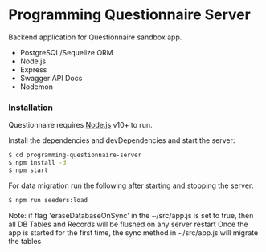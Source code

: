 # Programming Questionnaire Server

Backend application for Questionnaire sandbox app.
  - PostgreSQL/Sequelize ORM
  - Node.js
  - Express
  - Swagger API Docs
  - Nodemon

### Installation

Questionnaire requires [Node.js](https://nodejs.org/) v10+ to run.

Install the dependencies and devDependencies and start the server:

```sh
$ cd programming-questionnaire-server
$ npm install -d
$ npm start
```

For data migration run the following after starting and stopping the server:

```sh
$ npm run seeders:load
```
Note: if flag 'eraseDatabaseOnSync' in the ~/src/app.js is set to true, then all DB Tables and Records
will be flushed on any server restart
Once the app is started for the first time, the sync method in ~/src/app.js will migrate the tables